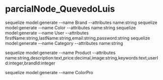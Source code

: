 # parcialNode_QuevedoLuis
sequelize model:generate --name Brand --attributes name:string
sequelize model:generate --name Color --attributes name:string
sequelize model:generate --name User --attributes firstName:string,lastName:string,email:string,password:string
sequelize model:generate --name Category --attributes name:string

sequelize model:generate --name Product --attributes name:string,description:text,price:decimal,image:string,keywords:text,userId:integer,brandId:integer

sequelize model:generate --name ColorPro
